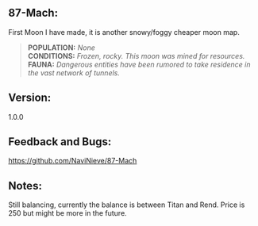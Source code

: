 ## 87-Mach: 
First Moon I have made, it is another snowy/foggy cheaper moon map.

> **POPULATION:** *None* <br>
**CONDITIONS:** *Frozen, rocky. This moon was mined for resources.* <br>
**FAUNA:** *Dangerous entities have been rumored to take residence in the vast network of tunnels.* <br>

## Version:
1.0.0

## Feedback and Bugs: 
https://github.com/NaviNieve/87-Mach

## Notes:
Still balancing, currently the balance is between Titan and Rend. Price is 250 but might be more in the future.